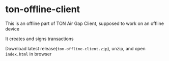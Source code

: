# ton-offline-client

This is an offline part of TON Air Gap Client, supposed to work on an offline device

It creates and signs transactions

Download latest release(`ton-offline-client.zip`), unzip, and open `index.html` in browser
